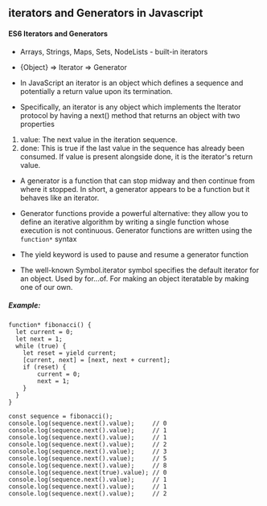 ## iterators and Generators in Javascript

#### ES6 Iterators and Generators
* Arrays, Strings, Maps, Sets, NodeLists - built-in iterators
* {Object} => Iterator => Generator

* In JavaScript an iterator is an object which defines a sequence and potentially a return value upon its termination.

* Specifically, an iterator is any object which implements the Iterator protocol by having a next() method that returns an object with two properties
1. value: The next value in the iteration sequence.
2. done: This is true if the last value in the sequence has already been consumed. If value is present alongside done, it is the iterator's return value.

* A generator is a function that can stop midway and then continue from where it stopped. In short, a generator appears to be a function but it behaves like an iterator.

* Generator functions provide a powerful alternative: they allow you to define an iterative algorithm by writing a single function whose execution is not continuous. Generator functions are written using the `function*` syntax

* The yield keyword is used to pause and resume a generator function

* The well-known Symbol.iterator symbol specifies the default iterator for an object. Used by for...of. For making an object iteratable by making one of our own.


##### Example: 
```
function* fibonacci() {
  let current = 0;
  let next = 1;
  while (true) {
    let reset = yield current;
    [current, next] = [next, next + current];
    if (reset) {
        current = 0;
        next = 1;
    }
  }
}

const sequence = fibonacci();
console.log(sequence.next().value);     // 0
console.log(sequence.next().value);     // 1
console.log(sequence.next().value);     // 1
console.log(sequence.next().value);     // 2
console.log(sequence.next().value);     // 3
console.log(sequence.next().value);     // 5
console.log(sequence.next().value);     // 8
console.log(sequence.next(true).value); // 0
console.log(sequence.next().value);     // 1
console.log(sequence.next().value);     // 1
console.log(sequence.next().value);     // 2
```